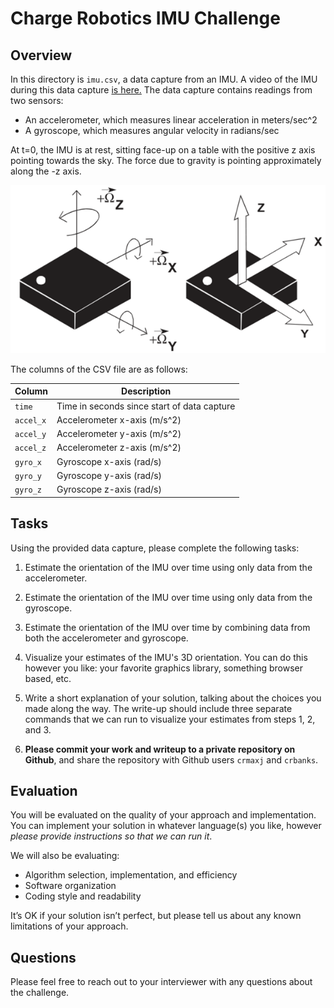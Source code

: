 # Charge Robotics IMU Challenge

## Overview

In this directory is `imu.csv`, a data capture from an IMU. A video of the IMU during this data capture [is here.](https://www.youtube.com/watch?v=KmQHklc1Eyk) The data capture contains readings from two sensors:

- An accelerometer, which measures linear acceleration in meters/sec^2
- A gyroscope, which measures angular velocity in radians/sec

At t=0, the IMU is at rest, sitting face-up on a table with the positive z axis pointing towards the sky. The force due to gravity is pointing approximately along the -z axis.

![coordinate system](axes.png)

The columns of the CSV file are as follows:

| Column | Description |
| --------- | --------- |
| `time`    | Time in seconds since start of data capture |
| `accel_x` | Accelerometer x-axis (m/s^2) |
| `accel_y` | Accelerometer y-axis (m/s^2) |
| `accel_z` | Accelerometer z-axis (m/s^2) |
| `gyro_x`  | Gyroscope x-axis (rad/s) |
| `gyro_y`  | Gyroscope y-axis (rad/s) |
| `gyro_z`  | Gyroscope z-axis (rad/s) |

## Tasks

Using the provided data capture, please complete the following tasks:

1. Estimate the orientation of the IMU over time using only data from the accelerometer.

2. Estimate the orientation of the IMU over time using only data from the gyroscope.

3. Estimate the orientation of the IMU over time by combining data from both the accelerometer and gyroscope.

4. Visualize your estimates of the IMU's 3D orientation. You can do this however you like: your favorite graphics library, something browser based, etc.

5. Write a short explanation of your solution, talking about the choices you made along the way. The write-up should include three separate commands that we can run to visualize your estimates from steps 1, 2, and 3.

6. **Please commit your work and writeup to a private repository on Github**, and share the repository with Github users `crmaxj` and `crbanks`.

## Evaluation

You will be evaluated on the quality of your approach and implementation. You can implement your solution in whatever language(s) you like, however *please provide instructions so that we can run it*.

We will also be evaluating:
- Algorithm selection, implementation, and efficiency
- Software organization
- Coding style and readability

It’s OK if your solution isn’t perfect, but please tell us about any known limitations of your approach.

## Questions

Please feel free to reach out to your interviewer with any questions about the challenge.
